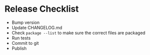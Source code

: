 # Release Checklist

- Bump version
- Update CHANGELOG.md
- Check `package --list` to make sure the correct files are packaged
- Run tests
- Commit to git
- Publish
